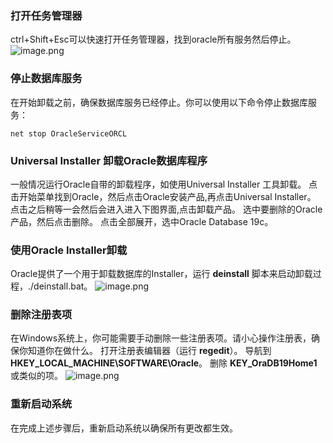 ### 打开任务管理器
ctrl+Shift+Esc可以快速打开任务管理器，找到oracle所有服务然后停止。
![image.png](https://cdn.nlark.com/yuque/0/2023/png/33625181/1700181679244-54a05293-b4ec-4d04-a0eb-be2cbda9f253.png#averageHue=%23f7f5f2&clientId=u32cb0323-7fca-4&from=paste&height=553&id=uce2325c2&originHeight=829&originWidth=1118&originalType=binary&ratio=1.5&rotation=0&showTitle=false&size=122972&status=done&style=none&taskId=ue0f640a5-ffec-491b-baf2-1d3ef74c46c&title=&width=745.3333333333334)
### 停止数据库服务
在开始卸载之前，确保数据库服务已经停止。你可以使用以下命令停止数据库服务：
```
net stop OracleServiceORCL
```
### Universal Installer 卸载Oracle数据库程序
一般情况运行Oracle自带的卸载程序，如使用Universal Installer 工具卸载。
点击开始菜单找到Oracle，然后点击Oracle安装产品,再点击Universal Installer。
点击之后稍等一会然后会进入进入下图界面,点击卸载产品。
选中要删除的Oracle产品，然后点击删除。
点击全部展开，选中Oracle Database 19c。
### 使用Oracle Installer卸载
Oracle提供了一个用于卸载数据库的Installer，运行 **deinstall** 脚本来启动卸载过程，./deinstall.bat。
![image.png](https://cdn.nlark.com/yuque/0/2023/png/33625181/1700184909411-6872b771-0927-419f-a777-f7a4457020af.png#averageHue=%23191919&clientId=uaa0592d6-9fba-4&from=paste&height=605&id=u8d4848d9&originHeight=907&originWidth=1258&originalType=binary&ratio=1.5&rotation=0&showTitle=false&size=89226&status=done&style=none&taskId=ufea6f06a-9fb1-4214-94ee-bb86ee15566&title=&width=838.6666666666666)
### 删除注册表项
在Windows系统上，你可能需要手动删除一些注册表项。请小心操作注册表，确保你知道你在做什么。
打开注册表编辑器（运行 **regedit**）。
导航到 **HKEY_LOCAL_MACHINE\SOFTWARE\Oracle**。
删除 **KEY_OraDB19Home1** 或类似的项。
![image.png](https://cdn.nlark.com/yuque/0/2023/png/33625181/1700184677084-61c0bc3b-ad50-4666-9cc7-0af940b51fb5.png#averageHue=%23f8f5f2&clientId=uaa0592d6-9fba-4&from=paste&height=531&id=u9e1891b1&originHeight=796&originWidth=1122&originalType=binary&ratio=1.5&rotation=0&showTitle=false&size=127747&status=done&style=none&taskId=ud58ef857-129f-4694-93f7-57b47deca6c&title=&width=748)
### 重新启动系统
在完成上述步骤后，重新启动系统以确保所有更改都生效。
